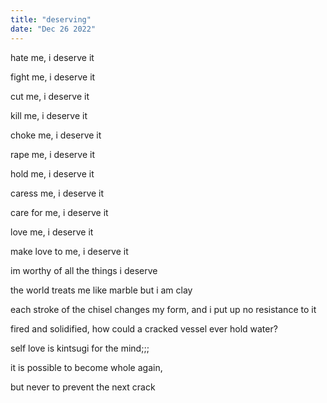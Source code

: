 ```yaml
---
title: "deserving"
date: "Dec 26 2022"
---
```

hate me, i deserve it

fight me, i deserve it

cut me, i deserve it

kill me, i deserve it

choke me, i deserve it

rape me, i deserve it

hold me, i deserve it

caress me, i deserve it

care for me, i deserve it

love me, i deserve it

make love to me, i deserve it

im worthy of all the things i deserve

the world treats me like marble but i am clay

each stroke of the chisel changes my form, and i put up no resistance to it

fired and solidified, how could a cracked vessel ever hold water?

self love is kintsugi for the mind;;;

it is possible to become whole again,

but never to prevent the next crack
